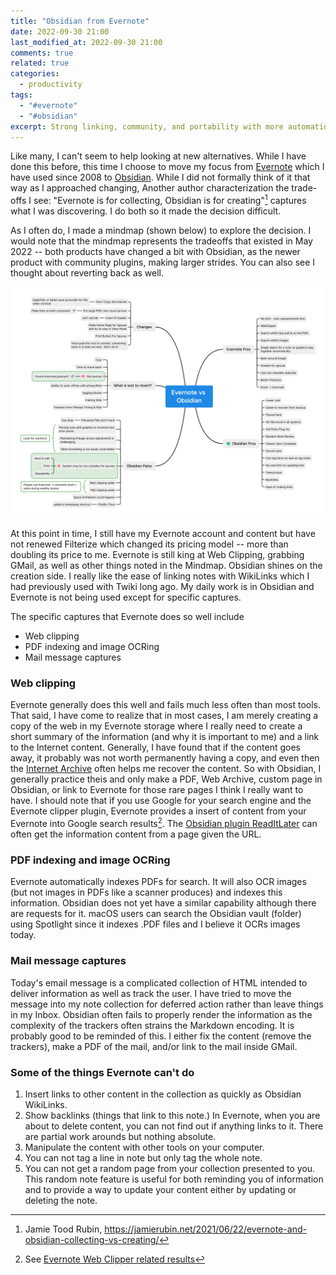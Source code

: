 ```yaml
---
title: "Obsidian from Evernote"
date: 2022-09-30 21:00
last_modified_at: 2022-09-30 21:00
comments: true
related: true
categories:
  - productivity
tags:
  - "#evernote"
  - "#obsidian"
excerpt: Strong linking, community, and portability with more automation options
---
```

Like many, I can't seem to help looking at new alternatives.  While I have done this before, this time I choose to move my focus from [Evernote](https://evernote.com) which I have used since 2008 to [Obsidian](https://obsidian.md).  While I did not formally think of it that way as I approached changing, Another author characterization the trade-offs I see: "Evernote is for collecting, Obsidian is for creating"[^1] captures what I was discovering.  I do both so it made the decision difficult.

As I often do, I made a mindmap (shown below) to explore the decision.  I would note that the mindmap represents the tradeoffs that existed in May 2022 -- both products have changed a bit with Obsidian, as the newer product with community plugins, making larger strides.  You can also see I thought about reverting back as well.

![Evernote vs Obsidian Mindmap done in XMind by author](/assets/images/EvernoteVsObsidian.png)

At this point in time, I still have my Evernote account and content but have not renewed Filterize which changed its pricing model -- more than doubling its price to me.  Evernote is still king at Web Clipping, grabbing GMail, as well as other things noted in the Mindmap.  Obsidian shines on the creation side.  I really like the ease of linking notes with WikiLinks which I had previously used with Twiki long ago.  My daily work is in Obsidian and Evernote is not being used except for specific captures.

The specific captures that Evernote does so well include
* Web clipping
* PDF indexing and image OCRing
* Mail message captures

### Web clipping

Evernote generally does this well and fails much less often than most tools.  That said, I have come to realize that in most cases, I am merely creating a copy of the web in my Evernote storage where I really need to create a short summary of the information (and why it is important to me) and a link to the Internet content.  Generally, I have found that if the content goes away, it probably was not worth permanently having a copy, and even then the [Internet Archive](https://web.archive.org) often helps me recover the content.  So with Obsidian, I generally practice theis and only make a PDF, Web Archive, custom page in Obsidian, or link to Evernote for those rare pages I think I really want to have. I should note that if you use Google for your search engine and the Evernote clipper plugin, Evernote provides a insert of content from your Evernote into Google search results[^2].  The [Obsidian plugin ReadItLater](https://github.com/DominikPieper/obsidian-ReadItLater) can often get the information content from a page given the URL.

### PDF indexing and image OCRing

Evernote automatically indexes PDFs for search.  It will also OCR images (but not images in PDFs like a scanner produces) and indexes this information.  Obsidian does not yet have a similar capability although there are requests for it.  macOS users can search the Obsidian vault (folder) using Spotlight since it indexes .PDF files and I believe it OCRs images today.

### Mail message captures

Today's email message is a complicated collection of HTML intended to deliver information as well as track the user. I have tried to move the message into my note collection for deferred action rather than leave things in my Inbox.  Obsidian often fails to properly render the information as the complexity of the trackers often strains the Markdown encoding.  It is probably good to be reminded of this.  I either fix the content (remove the trackers), make a PDF of the mail, and/or link to the mail inside GMail.

### Some of the things Evernote can't do

1. Insert links to other content in the collection as quickly as Obsidian WikiLinks.
2. Show backlinks (things that link to this note.)  In Evernote, when you are about to delete content, you can not find out if anything links to it.  There are partial work arounds but nothing absolute.
3. Manipulate the content with other tools on your computer.
4. You can not tag a line in note but only tag the whole note.
5. You can not get a random page from your collection presented to you.  This random note feature is useful for both reminding you of information and to provide a way to update your content either by updating or deleting the note.

[^1]: Jamie Tood Rubin, <https://jamierubin.net/2021/06/22/evernote-and-obsidian-collecting-vs-creating/>
[^2]: See [Evernote Web Clipper related results](https://help.evernote.com/hc/en-us/articles/208313708-Evernote-Web-Clipper-related-results)